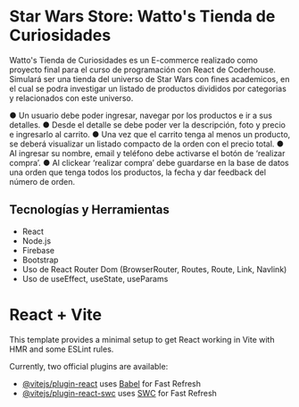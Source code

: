 # Star Wars Store: Watto's Tienda de Curiosidades

Watto's Tienda de Curiosidades es un E-commerce realizado como proyecto final para el curso de programación con React de Coderhouse. Simulará ser una tienda del universo de Star Wars con fines academicos, en el cual se podra investigar un listado de productos divididos por categorias y relacionados con este universo. 

● Un usuario debe poder ingresar, navegar por los productos e ir a sus detalles. 
● Desde el detalle se debe poder ver la descripción, foto y precio e ingresarlo al carrito. 
● Una vez que el carrito tenga al menos un producto, se deberá visualizar un listado compacto de la orden con el precio total. 
● Al ingresar su nombre, email y teléfono debe activarse el botón de ‘realizar compra’. 
● Al clickear ‘realizar compra’ debe guardarse en la base de datos una orden que tenga todos los productos, la fecha y dar feedback del número de orden.

## Tecnologías y Herramientas

- React
- Node.js
- Firebase
- Bootstrap
- Uso de React Router Dom (BrowserRouter, Routes, Route, Link, Navlink)
- Uso de useEffect, useState, useParams

# React + Vite

This template provides a minimal setup to get React working in Vite with HMR and some ESLint rules.

Currently, two official plugins are available:

- [@vitejs/plugin-react](https://github.com/vitejs/vite-plugin-react/blob/main/packages/plugin-react/README.md) uses [Babel](https://babeljs.io/) for Fast Refresh
- [@vitejs/plugin-react-swc](https://github.com/vitejs/vite-plugin-react-swc) uses [SWC](https://swc.rs/) for Fast Refresh
